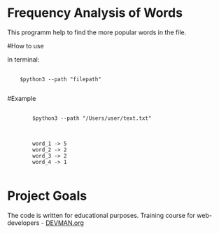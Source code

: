 # Frequency Analysis of Words

This programm help to find the more popular words in the file. 

#How to use 

In terminal: 
<pre>
    <code>
    $python3 --path "filepath"
    </code>
</pre>

#Example

<pre>
    <code>
        $python3 --path "/Users/user/text.txt"
    </code>
</pre>

<pre>
    <code>
        word_1 -> 5
        word_2 -> 2
        word_3 -> 2
        word_4 -> 1
    </code>
</pre>

# Project Goals

The code is written for educational purposes. Training course for web-developers - [DEVMAN.org](https://devman.org)
